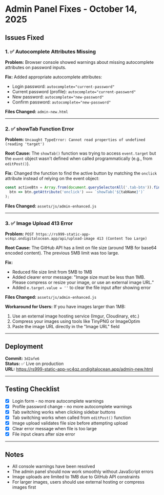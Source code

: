 # Admin Panel Fixes - October 14, 2025

## Issues Fixed

### 1. ✅ Autocomplete Attributes Missing
**Problem:** Browser console showed warnings about missing autocomplete attributes on password inputs.

**Fix:** Added appropriate autocomplete attributes:
- Login password: `autocomplete="current-password"`
- Current password (profile): `autocomplete="current-password"`
- New password: `autocomplete="new-password"`
- Confirm password: `autocomplete="new-password"`

**Files Changed:** `admin-new.html`

---

### 2. ✅ showTab Function Error
**Problem:** `Uncaught TypeError: Cannot read properties of undefined (reading 'target')`

**Root Cause:** The `showTab()` function was trying to access `event.target` but the `event` object wasn't defined when called programmatically (e.g., from `editPost()`).

**Fix:** Changed the function to find the active button by matching the `onclick` attribute instead of relying on the event object:
```javascript
const activeBtn = Array.from(document.querySelectorAll('.tab-btn')).find(
  btn => btn.getAttribute('onclick') === `showTab('${tabName}')`
);
```

**Files Changed:** `assets/js/admin-enhanced.js`

---

### 3. ✅ Image Upload 413 Error
**Problem:** `POST https://rs999-static-app-vc4qz.ondigitalocean.app/api/upload-image 413 (Content Too Large)`

**Root Cause:** The GitHub API has a limit on file size (around 1MB for base64 encoded content). The previous 5MB limit was too large.

**Fix:** 
- Reduced file size limit from 5MB to 1MB
- Added clearer error message: "Image size must be less than 1MB. Please compress or resize your image, or use an external image URL."
- Added `e.target.value = ''` to clear the file input after showing error

**Files Changed:** `assets/js/admin-enhanced.js`

**Workaround for Users:** If you have images larger than 1MB:
1. Use an external image hosting service (Imgur, Cloudinary, etc.)
2. Compress your images using tools like TinyPNG or ImageOptim
3. Paste the image URL directly in the "Image URL" field

---

## Deployment

**Commit:** `3d2afe6`  
**Status:** ✅ Live on production  
**URL:** https://rs999-static-app-vc4qz.ondigitalocean.app/admin-new.html

---

## Testing Checklist

- [x] Login form - no more autocomplete warnings
- [x] Profile password change - no more autocomplete warnings
- [x] Tab switching works when clicking sidebar buttons
- [x] Tab switching works when called from `editPost()` function
- [x] Image upload validates file size before attempting upload
- [x] Clear error message when file is too large
- [x] File input clears after size error

---

## Notes

- All console warnings have been resolved
- The admin panel should now work smoothly without JavaScript errors
- Image uploads are limited to 1MB due to GitHub API constraints
- For larger images, users should use external hosting or compress images first

